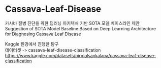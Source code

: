# Cassava-Leaf-Disease
카사바 질병 진단을 위한 딥러닝 아키텍처 기반 SOTA 모델 베이스라인 제안\
Suggestion of SOTA Model Baseline Based on Deep Learning Architecture for Diagnosing Cassava Leaf Disease

Kaggle 환경에서 진행한 탐구\
데이터셋 -> cassava-leaf-disease-classification\
https://www.kaggle.com/datasets/nirmalsankalana/cassava-leaf-disease-classification
